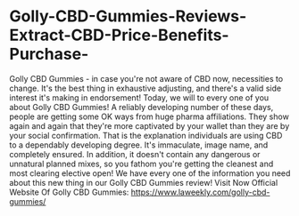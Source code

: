 # Golly-CBD-Gummies-Reviews-Extract-CBD-Price-Benefits-Purchase-
Golly CBD Gummies - in case you're not aware of CBD now, necessities to change. It's the best thing in exhaustive adjusting, and there's a valid side interest it's making in endorsement! Today, we will to every one of you about Golly CBD Gummies! A reliably developing number of these days, people are getting some OK ways from huge pharma affiliations. They show again and again that they're more captivated by your wallet than they are by your social confirmation. That is the explanation individuals are using CBD to a dependably developing degree. It's immaculate, image name, and completely ensured. In addition, it doesn't contain any dangerous or unnatural planned mixes, so you fathom you're getting the cleanest and most clearing elective open! We have every one of the information you need about this new thing in our Golly CBD Gummies review! Visit Now Official Website Of Golly CBD Gummies: https://www.laweekly.com/golly-cbd-gummies/
